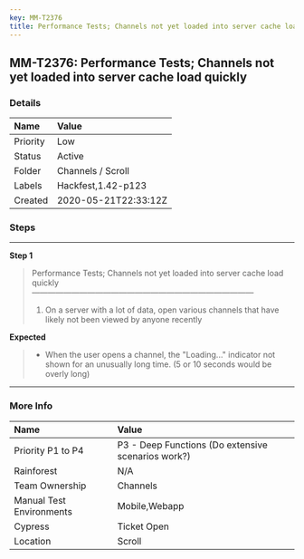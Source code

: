 ```yaml
---
key: MM-T2376
title: Performance Tests; Channels not yet loaded into server cache load quickly
---
```


## MM-T2376: Performance Tests; Channels not yet loaded into server cache load quickly

### Details

| Name     | Value                |
| :------- | :------------------- |
| Priority | Low                  |
| Status   | Active               |
| Folder   | Channels / Scroll    |
| Labels   | Hackfest,1.42-p123   |
| Created  | 2020-05-21T22:33:12Z |

### Steps

<hr/>

**Step 1**

> <article>Performance Tests; Channels not yet loaded into server cache load quickly<br>————————————————————————————<ol><li>On a server with a lot of data, open various channels that have likely not been viewed by anyone recently</li></ol></article>

**Expected**

> <article><ul><li>When the user opens a channel, the "Loading..." indicator not shown for an unusually long time. (5 or 10 seconds would be overly long)</li></ul></article>

<hr/>

### More Info

| Name                     | Value                                              |
| :----------------------- | :------------------------------------------------- |
| Priority P1 to P4        | P3 - Deep Functions (Do extensive scenarios work?) |
| Rainforest               | N/A                                                |
| Team Ownership           | Channels                                           |
| Manual Test Environments | Mobile,Webapp                                      |
| Cypress                  | Ticket Open                                        |
| Location                 | Scroll                                             |
